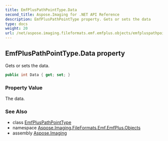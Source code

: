 ```yaml
---
title: EmfPlusPathPointType.Data
second_title: Aspose.Imaging for .NET API Reference
description: EmfPlusPathPointType property. Gets or sets the data
type: docs
weight: 20
url: /net/aspose.imaging.fileformats.emf.emfplus.objects/emfpluspathpointtype/data/
---
```

## EmfPlusPathPointType.Data property

Gets or sets the data.

```csharp
public int Data { get; set; }
```

### Property Value

The data.

### See Also

* class [EmfPlusPathPointType](../)
* namespace [Aspose.Imaging.FileFormats.Emf.EmfPlus.Objects](../../emfpluspathpointtype/)
* assembly [Aspose.Imaging](../../../)


